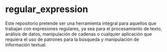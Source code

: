 # regular_expression
Este repositorio pretende ser una herramienta integral para aquellos que trabajan con expresiones regulares, ya sea para el procesamiento de texto, análisis de datos, manipulación de cadenas o cualquier aplicación que requiera el uso de patrones para la búsqueda y manipulación de información textual.
